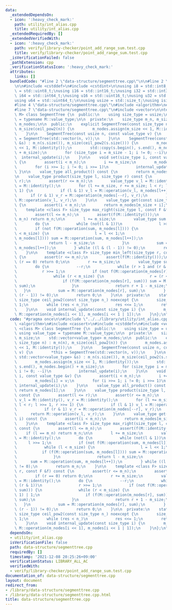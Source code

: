 ```yaml
---
data:
  _extendedDependsOn:
  - icon: ':heavy_check_mark:'
    path: utility/int_alias.cpp
    title: utility/int_alias.cpp
  _extendedRequiredBy: []
  _extendedVerifiedWith:
  - icon: ':heavy_check_mark:'
    path: verify/library-checker/point_add_range_sum.test.cpp
    title: verify/library-checker/point_add_range_sum.test.cpp
  _isVerificationFailed: false
  _pathExtension: cpp
  _verificationStatusIcon: ':heavy_check_mark:'
  attributes:
    links: []
  bundledCode: "#line 2 \"data-structure/segmenttree.cpp\"\n\n#line 2 \"utility/int_alias.cpp\"\
    \n\n#include <cstddef>\n#include <cstdint>\n\nusing i8 = std::int8_t;\nusing u8\
    \ = std::uint8_t;\nusing i16 = std::int16_t;\nusing i32 = std::int32_t;\nusing\
    \ i64 = std::int64_t;\nusing u16 = std::uint16_t;\nusing u32 = std::uint32_t;\n\
    using u64 = std::uint64_t;\n\nusing usize = std::size_t;\nusing isize = std::ptrdiff_t;\n\
    #line 4 \"data-structure/segmenttree.cpp\"\n#include <algorithm>\n#include <cassert>\n\
    #line 7 \"data-structure/segmenttree.cpp\"\n#include <vector>\n\ntemplate <class\
    \ M> class SegmentTree {\n  public:\n    using size_type = usize;\n    using value_type\
    \ = typename M::value_type;\n\n  private:\n    size_type m_n, m_size;\n    std::vector<value_type>\
    \ m_nodes;\n\n  public:\n    explicit SegmentTree(const size_type n) : m_n(n),\
    \ m_size(ceil_pow2(n)) {\n        m_nodes.assign(m_size << 1, M::identity());\n\
    \    }\n\n    SegmentTree(const usize n, const value_type v) {\n        *this\
    \ = SegmentTree(std::vector(n, v));\n    }\n\n    SegmentTree(const std::vector<value_type>\
    \ &s) : m_n(s.size()), m_size(ceil_pow2(s.size())) {\n        m_nodes.assign(m_size\
    \ << 1, M::identity());\n        std::copy(s.begin(), s.end(), m_nodes.begin()\
    \ + m_size);\n        for (size_type i = m_size - 1; i != 0; --i)\n          \
    \  internal_update(i);\n    }\n\n    void set(size_type i, const value_type &v)\
    \ {\n        assert(i < m_n);\n        i += m_size;\n        m_nodes[i] = v;\n\
    \        for (i >>= 1; i != 0; i >>= 1)\n            internal_update(i);\n   \
    \ }\n\n    value_type all_product() const {\n        return m_nodes[1];\n    }\n\
    \n    value_type product(size_type l, size_type r) const {\n        assert(l <=\
    \ r);\n        assert(r <= m_n);\n        value_type v_l = M::identity(), v_r\
    \ = M::identity();\n        for (l += m_size, r += m_size; l < r; l >>= 1, r >>=\
    \ 1) {\n            if (l & 1) v_l = M::operation(v_l, m_nodes[l++]);\n      \
    \      if (r & 1) v_r = M::operation(m_nodes[--r], v_r);\n        }\n        return\
    \ M::operation(v_l, v_r);\n    }\n\n    value_type get(const size_type i) const\
    \ {\n        assert(i < m_n);\n        return m_nodes[m_size + i];\n    }\n\n\
    \    template <class F> size_type max_right(size_type l, const F &f) const {\n\
    \        assert(l <= m_n);\n        assert(f(M::identity()));\n        if (l ==\
    \ m_n) return m_n;\n\n        l += m_size;\n        value_type sum = M::identity();\n\
    \        do {\n            while (not(l & 1))\n                l >>= 1;\n    \
    \        if (not f(M::operation(sum, m_nodes[l]))) {\n                while (l\
    \ < m_size) {\n                    l = l << 1;\n                    if (f(M::operation(sum,\
    \ m_nodes[l]))) sum = M::operation(sum, m_nodes[l++]);\n                }\n  \
    \              return l - m_size;\n            }\n            sum = M::operation(sum,\
    \ m_nodes[l++]);\n        } while ((l & (l - 1)) != 0);\n        return m_n;\n\
    \    }\n\n    template <class F> size_type min_left(size_type r, const F &f) const\
    \ {\n        assert(r <= m_n);\n        assert(f(M::identity()));\n        if\
    \ (r == 0) return 0;\n\n        r += m_size;\n        value_type sum = M::identity();\n\
    \        do {\n            --r;\n            while (r > 1 and (r & 1))\n     \
    \           r >>= 1;\n            if (not f(M::operation(m_nodes[r], sum))) {\n\
    \                while (r < m_size) {\n                    r = (r << 1) | 1;\n\
    \                    if (f(M::operation(m_nodes[r], sum))) sum = M::operation(m_nodes[r--],\
    \ sum);\n                }\n                return r + 1 - m_size;\n         \
    \   }\n            sum = M::operation(m_nodes[r], sum);\n        } while ((r &\
    \ (r - 1)) != 0);\n        return 0;\n    }\n\n  private:\n    static constexpr\
    \ size_type ceil_pow2(const size_type n_) noexcept {\n        size_type res =\
    \ 1;\n        while (res < n_)\n            res <<= 1;\n        return res;\n\
    \    }\n\n    void internal_update(const size_type i) {\n        m_nodes[i] =\
    \ M::operation(m_nodes[i << 1], m_nodes[i << 1 | 1]);\n    }\n};\n"
  code: "#pragma once\n\n#include \"../../library/utility/int_alias.cpp\"\n#include\
    \ <algorithm>\n#include <cassert>\n#include <cstddef>\n#include <vector>\n\ntemplate\
    \ <class M> class SegmentTree {\n  public:\n    using size_type = usize;\n   \
    \ using value_type = typename M::value_type;\n\n  private:\n    size_type m_n,\
    \ m_size;\n    std::vector<value_type> m_nodes;\n\n  public:\n    explicit SegmentTree(const\
    \ size_type n) : m_n(n), m_size(ceil_pow2(n)) {\n        m_nodes.assign(m_size\
    \ << 1, M::identity());\n    }\n\n    SegmentTree(const usize n, const value_type\
    \ v) {\n        *this = SegmentTree(std::vector(n, v));\n    }\n\n    SegmentTree(const\
    \ std::vector<value_type> &s) : m_n(s.size()), m_size(ceil_pow2(s.size())) {\n\
    \        m_nodes.assign(m_size << 1, M::identity());\n        std::copy(s.begin(),\
    \ s.end(), m_nodes.begin() + m_size);\n        for (size_type i = m_size - 1;\
    \ i != 0; --i)\n            internal_update(i);\n    }\n\n    void set(size_type\
    \ i, const value_type &v) {\n        assert(i < m_n);\n        i += m_size;\n\
    \        m_nodes[i] = v;\n        for (i >>= 1; i != 0; i >>= 1)\n           \
    \ internal_update(i);\n    }\n\n    value_type all_product() const {\n       \
    \ return m_nodes[1];\n    }\n\n    value_type product(size_type l, size_type r)\
    \ const {\n        assert(l <= r);\n        assert(r <= m_n);\n        value_type\
    \ v_l = M::identity(), v_r = M::identity();\n        for (l += m_size, r += m_size;\
    \ l < r; l >>= 1, r >>= 1) {\n            if (l & 1) v_l = M::operation(v_l, m_nodes[l++]);\n\
    \            if (r & 1) v_r = M::operation(m_nodes[--r], v_r);\n        }\n  \
    \      return M::operation(v_l, v_r);\n    }\n\n    value_type get(const size_type\
    \ i) const {\n        assert(i < m_n);\n        return m_nodes[m_size + i];\n\
    \    }\n\n    template <class F> size_type max_right(size_type l, const F &f)\
    \ const {\n        assert(l <= m_n);\n        assert(f(M::identity()));\n    \
    \    if (l == m_n) return m_n;\n\n        l += m_size;\n        value_type sum\
    \ = M::identity();\n        do {\n            while (not(l & 1))\n           \
    \     l >>= 1;\n            if (not f(M::operation(sum, m_nodes[l]))) {\n    \
    \            while (l < m_size) {\n                    l = l << 1;\n         \
    \           if (f(M::operation(sum, m_nodes[l]))) sum = M::operation(sum, m_nodes[l++]);\n\
    \                }\n                return l - m_size;\n            }\n      \
    \      sum = M::operation(sum, m_nodes[l++]);\n        } while ((l & (l - 1))\
    \ != 0);\n        return m_n;\n    }\n\n    template <class F> size_type min_left(size_type\
    \ r, const F &f) const {\n        assert(r <= m_n);\n        assert(f(M::identity()));\n\
    \        if (r == 0) return 0;\n\n        r += m_size;\n        value_type sum\
    \ = M::identity();\n        do {\n            --r;\n            while (r > 1 and\
    \ (r & 1))\n                r >>= 1;\n            if (not f(M::operation(m_nodes[r],\
    \ sum))) {\n                while (r < m_size) {\n                    r = (r <<\
    \ 1) | 1;\n                    if (f(M::operation(m_nodes[r], sum))) sum = M::operation(m_nodes[r--],\
    \ sum);\n                }\n                return r + 1 - m_size;\n         \
    \   }\n            sum = M::operation(m_nodes[r], sum);\n        } while ((r &\
    \ (r - 1)) != 0);\n        return 0;\n    }\n\n  private:\n    static constexpr\
    \ size_type ceil_pow2(const size_type n_) noexcept {\n        size_type res =\
    \ 1;\n        while (res < n_)\n            res <<= 1;\n        return res;\n\
    \    }\n\n    void internal_update(const size_type i) {\n        m_nodes[i] =\
    \ M::operation(m_nodes[i << 1], m_nodes[i << 1 | 1]);\n    }\n};\n"
  dependsOn:
  - utility/int_alias.cpp
  isVerificationFile: false
  path: data-structure/segmenttree.cpp
  requiredBy: []
  timestamp: '2021-12-08 20:25:26+09:00'
  verificationStatus: LIBRARY_ALL_AC
  verifiedWith:
  - verify/library-checker/point_add_range_sum.test.cpp
documentation_of: data-structure/segmenttree.cpp
layout: document
redirect_from:
- /library/data-structure/segmenttree.cpp
- /library/data-structure/segmenttree.cpp.html
title: data-structure/segmenttree.cpp
---
```

